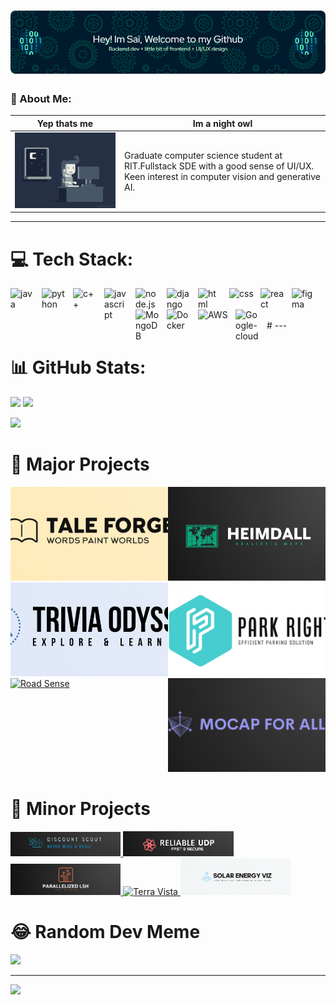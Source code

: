 <h1 align="center">
<img src="/github-header-image%20(1).png">
</h1> 

### 💫 About Me:

| Yep thats me | Im a night owl |
|---|---|
| ![Coder GIF](coder.gif) | Graduate computer science student at RIT.Fullstack SDE with a good sense of UI/UX. Keen interest in computer vision and generative AI. |


---

# 💻 Tech Stack:
<img align="left" alt="java" width="40px" style="padding-right:10px;" src="https://cdn.jsdelivr.net/gh/devicons/devicon/icons/java/java-original.svg">
<img align="left" alt="python" width="40px" style="padding-right:10px;" src="https://cdn.jsdelivr.net/gh/devicons/devicon/icons/python/python-original.svg" >
<img align="left" alt="c++" width="40px" style="padding-right:10px;" src="https://cdn.jsdelivr.net/gh/devicons/devicon/icons/cplusplus/cplusplus-original.svg">
<img align="left" alt="javascript" width="40px" style="padding-right:10px;" src="https://cdn.jsdelivr.net/gh/devicons/devicon/icons/javascript/javascript-original.svg">
<img align="left" alt="node.js" width="40px" style="padding-right:10px;" src="https://cdn.jsdelivr.net/gh/devicons/devicon/icons/nodejs/nodejs-original.svg">
<img align="left" alt="django" width="40px" style="padding-right:10px;" src="https://cdn.jsdelivr.net/gh/devicons/devicon/icons/django/django-plain.svg">
<img align="left" alt="html" width="40px" style="padding-right:10px;" src="https://cdn.jsdelivr.net/gh/devicons/devicon/icons/html5/html5-original-wordmark.svg">
<img align="left" alt="css" width="40px" style="padding-right:10px;" src="https://cdn.jsdelivr.net/gh/devicons/devicon/icons/css3/css3-original-wordmark.svg">
<img align="left" alt="react" width="40px" style="padding-right:10px;" src="https://cdn.jsdelivr.net/gh/devicons/devicon/icons/react/react-original.svg">
<img align="left" alt="figma" width="40px" style="padding-right:10px;" src="https://cdn.jsdelivr.net/gh/devicons/devicon/icons/figma/figma-original.svg">
<img align="left" alt="MongoDB" width="40px" style="padding-right:10px;" src="https://cdn.jsdelivr.net/gh/devicons/devicon/icons/mongodb/mongodb-original.svg">
<img align="left" alt="Docker" width="40px" style="padding-right:10px;" src="https://cdn.jsdelivr.net/gh/devicons/devicon/icons/docker/docker-original.svg">
<img align="left" alt="AWS" width="50px" style="padding-right:10px;" src="https://cdn.jsdelivr.net/gh/devicons/devicon/icons/amazonwebservices/amazonwebservices-plain-wordmark.svg">
<img align="left" alt="Google-cloud" width="40px" style="padding-right:10px;" src="https://cdn.jsdelivr.net/gh/devicons/devicon/icons/googlecloud/googlecloud-original.svg">

<br />
<br />
<br />
# ---


# 📊 GitHub Stats:
<div class="image-container">
  
![](https://github-readme-stats.vercel.app/api?username=Saitarun994&show_icons=true&hide=contribs,prs&cache_seconds=86400&theme=gotham)
![](https://github-readme-stats.vercel.app/api/top-langs/?username=Saitarun994&theme=dark&hide_border=false&include_all_commits=true&count_private=true&layout=compact)
</div>

![](https://github-profile-trophy.vercel.app/?username=Saitarun994&theme=radical&no-frame=false&no-bg=true&margin-w=4)


# 🌟 Major Projects 

<!-- BEGIN PROJECT-CARDS -->
<div style="display: flex;">
  <a href="https://github.com/Saitarun994/tale-forge#readme" style="flex: 1; object-fit: cover;">
    <img src="https://github.com/Saitarun994/tale-forge/blob/main/media/cover.png?raw=true" alt="Tale Forge" style="width:400px; height: 150px; object-fit: cover;">
  </a>
  <a href="https://github.com/Saitarun994/Heimdall/tree/main#readme" style="flex: 1; object-fit: cover;">
    <img src="https://github.com/Saitarun994/Heimdall/blob/main/media/cover.png" alt="Heimdall" style="width:400px; height: 150px; object-fit: cover;">
  </a>
</div>
<div style="display: flex;">
  <a href="https://github.com/Saitarun994/trivia-odyssey#readme" style="flex: 1; object-fit: cover; overflow: hidden;">
    <img src="https://github.com/Saitarun994/trivia-odyssey/blob/main/media/cover.png" alt="Trivia Odyssey" style="width:400px; height: 150px; object-fit: cover;">
  </a>
  <a href="https://github.com/Saitarun994/Park-Right/blob/main/README.md" style="flex: 1; object-fit: cover;">
    <img src="https://github.com/Saitarun994/Park-Right/blob/main/media/cover.png" alt="Park Right" style="width:400px; height: 150px; object-fit: cover;">
  </a>
</div>
<div style="display: flex;">
  <a href="https://github.com/Saitarun994/Road-Sense/blob/main/README.md" style="flex: 1; object-fit: cover; overflow: hidden;">
    <img src="https://github.com/Saitarun994/Road-Sense/blob/main/preview.png" alt="Road Sense" style="width:400px; height: 150px; object-fit: cover;">
  </a>
  <a href="https://github.com/Saitarun994/Mocap-for-All/tree/main#readme" style="flex: 1; object-fit: cover; overflow: hidden;">
    <img src="https://github.com/Saitarun994/Mocap-for-All/blob/main/media/cover.png" alt="Mocap for All" style="width:400px; height: 150px; object-fit: cover;">
  </a>
</div>
<!-- END PROJECT-CARDS -->


# 💫 Minor Projects 

<!-- BEGIN PROJECT-CARDS -->
<a href="https://github.com/Saitarun994/Automated_Amzn_Discount_notifier/blob/main/README.md">
  <img src="https://github.com/Saitarun994/Automated_Amzn_Discount_notifier/blob/main/logo.png" alt="Discount Scout" style="width:35%;">
</a>
<a href="https://github.com/Saitarun994/Custom-Reliable-UDP-Protocol#readme">
  <img src="https://github.com/Saitarun994/Custom-Reliable-UDP-Protocol/blob/main/logo.png" alt="Reliable UDP" style="width:35%;">
</a>
<a href="https://github.com/Saitarun994/Parallelized-LSH-for-ANN/blob/main/README.md">
  <img src="https://github.com/Saitarun994/Parallelized-LSH-for-ANN/blob/main/media/cover.png" alt="Reliable UDP" style="width:35%;">
</a>
<a href="https://github.com/Saitarun994/TerraVista/blob/main/README.md">
  <img src="https://github.com/Saitarun994/TerraVista/blob/main/media/banner.png" alt="Terra Vista" style="width:35%;">
</a>
<a href="https://github.com/Saitarun994/SolarEnergyViz.tech/blob/main/README.md">
  <img src="https://raw.githubusercontent.com/Saitarun994/SolarEnergyViz.tech/main/banner.png" alt="Solar energy viz" style="width:35%;">
</a>
<!-- END PROJECT-CARDS -->

# 😂 Random Dev Meme
<img src='https://randommeme-five.vercel.app/' style="height: 400px;"/>

---
[![](https://visitcount.itsvg.in/api?id=Saitarun994&icon=0&color=0)](https://visitcount.itsvg.in)

